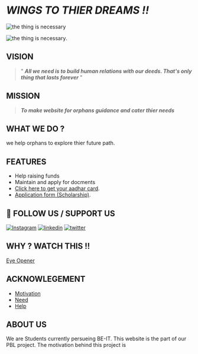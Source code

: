 #  **_WINGS TO THIER DREAMS !!_**


![the thing is necessary](https://en-media.thebetterindia.com/uploads/2017/01/garima-5-1.jpg)

![the thing is necessary](https://cdn-benpo.nitrocdn.com/tAzdXLshBhKfEEMFyaqBLclxwChIpeXf/assets/static/optimized/rev-aaa7727/wp-content/uploads/2018/09/Untitled-design-7.png).

## VISION 

> " **_All we need is to build human relations with our deeds. That's only thing that lasts forever_** "


## MISSION 

 > _**To make website for orphans guidance and cater thier needs**_


## WHAT WE DO ?
we help orphans to explore thier future path.


## FEATURES

- Help raising funds
- Maintain and apply for docments 
- [Click here to get your aadhar card](https://uidai.gov.in/).
- [Application form (Scholarship)](https://forms.gle/JntHh2D77E8AxJcC7).


## 🔗  FOLLOW US / SUPPORT US 
[![Instagram](https://img.shields.io/badge/Instagram-000?style=for-the-badge&logo=ko-fi&logoColor=white)](https://www.instagram.com/om_5001_/)
[![linkedin](https://img.shields.io/badge/linkedin-0A66C2?style=for-the-badge&logo=linkedin&logoColor=white)](https://www.linkedin.com/)
[![twitter](https://img.shields.io/badge/twitter-1DA1F2?style=for-the-badge&logo=twitter&logoColor=white)](https://twitter.com/)


## WHY ? WATCH THIS !!

[Eye Opener](https://youtu.be/f5mqlFPO_I8)


## ACKNOWLEGEMENT

 - [Motivation](https://www.cry.org/)
 - [Need ](https://www.globalgiving.org/projects/help-an-orphan-in-india-receive-an-education/#:~:text=Poor%20or%20orphaned%20children%20are,be%20forced%20into%20bonded%20labor.)
 - [Help](https://bulldogjob.com/news/449-how-to-write-a-good-readme-for-your-github-project)

## ABOUT US

We are Students currently persueing BE-IT. This website is the part of our PBL project. The motivation behind this project is   




